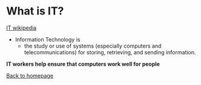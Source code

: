 # What is IT?

[IT wikipedia](https://en.wikipedia.org/wiki/Information_technology)

* Information Technology is
  * the study or use of systems (especially computers and telecommunications) for storing, retrieving, and sending information.
  
**IT workers help ensure that computers work well for people**

[Back to homepage](https://github.com/cademahoney18/cademahoney18/blob/main/README.md)

